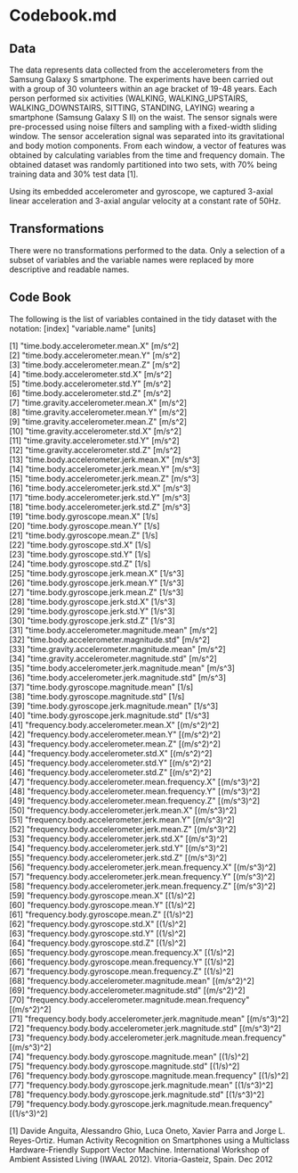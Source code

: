 Codebook.md
=============
 
## Data

The data represents data collected from the accelerometers from the Samsung Galaxy S smartphone.
The experiments have been carried out with a group of 30 volunteers within an age bracket of 19-48 years. Each person performed six activities (WALKING, WALKING_UPSTAIRS, WALKING_DOWNSTAIRS, SITTING, STANDING, LAYING) wearing a smartphone (Samsung Galaxy S II) on the waist.
The sensor signals were pre-processed using noise filters and sampling with a fixed-width sliding window. The sensor acceleration signal was separated into its gravitational and body motion components. From each window, a vector of features was obtained by calculating variables from the time and frequency domain.  The obtained dataset was randomly partitioned into two sets, with 70% being training data and 30% test data [1].

Using its embedded accelerometer and gyroscope, we captured 3-axial linear acceleration and 3-axial angular velocity at a constant rate of 50Hz. 

## Transformations
There were no transformations performed to the data. Only a selection of a subset of variables and the variable names were replaced by more descriptive and readable names.

## Code Book

The following is the list of variables contained in the tidy dataset with the notation: [index] "variable.name" [units]

[1] "time.body.accelerometer.mean.X" [m/s^2]                                
 [2] "time.body.accelerometer.mean.Y" [m/s^2]                                
 [3] "time.body.accelerometer.mean.Z" [m/s^2]                                                                 
 [4] "time.body.accelerometer.std.X" [m/s^2]                                                                  
 [5] "time.body.accelerometer.std.Y" [m/s^2]                                                                  
 [6] "time.body.accelerometer.std.Z" [m/s^2]                                                                  
 [7] "time.gravity.accelerometer.mean.X" [m/s^2]                                                              
 [8] "time.gravity.accelerometer.mean.Y" [m/s^2]                                                              
 [9] "time.gravity.accelerometer.mean.Z" [m/s^2]                                                              
[10] "time.gravity.accelerometer.std.X" [m/s^2]                                                               
[11] "time.gravity.accelerometer.std.Y" [m/s^2]                                                               
[12] "time.gravity.accelerometer.std.Z" [m/s^2]                                                               
[13] "time.body.accelerometer.jerk.mean.X" [m/s^3]                                                                                           
[14] "time.body.accelerometer.jerk.mean.Y" [m/s^3]                                                                                                                       
[15] "time.body.accelerometer.jerk.mean.Z" [m/s^3]                                                                                                                       
[16] "time.body.accelerometer.jerk.std.X" [m/s^3]                                                                                                                        
[17] "time.body.accelerometer.jerk.std.Y" [m/s^3]                                                                                                                        
[18] "time.body.accelerometer.jerk.std.Z" [m/s^3]                                                                                                                        
[19] "time.body.gyroscope.mean.X" [1/s]                                 
[20] "time.body.gyroscope.mean.Y" [1/s]                                     
[21] "time.body.gyroscope.mean.Z" [1/s]                                     
[22] "time.body.gyroscope.std.X" [1/s]                                      
[23] "time.body.gyroscope.std.Y" [1/s]                                      
[24] "time.body.gyroscope.std.Z" [1/s]                                      
[25] "time.body.gyroscope.jerk.mean.X" [1/s^3]                                
[26] "time.body.gyroscope.jerk.mean.Y" [1/s^3]                                
[27] "time.body.gyroscope.jerk.mean.Z" [1/s^3]                                
[28] "time.body.gyroscope.jerk.std.X" [1/s^3]                                 
[29] "time.body.gyroscope.jerk.std.Y" [1/s^3]                                 
[30] "time.body.gyroscope.jerk.std.Z" [1/s^3]                                 
[31] "time.body.accelerometer.magnitude.mean" [m/s^2]                         
[32] "time.body.accelerometer.magnitude.std" [m/s^2]                          
[33] "time.gravity.accelerometer.magnitude.mean" [m/s^2]                      
[34] "time.gravity.accelerometer.magnitude.std" [m/s^2]                      
[35] "time.body.accelerometer.jerk.magnitude.mean" [m/s^3]                    
[36] "time.body.accelerometer.jerk.magnitude.std" [m/s^3]                     
[37] "time.body.gyroscope.magnitude.mean" [1/s]                             
[38] "time.body.gyroscope.magnitude.std" [1/s]                              
[39] "time.body.gyroscope.jerk.magnitude.mean" [1/s^3]                        
[40] "time.body.gyroscope.jerk.magnitude.std" [1/s^3]                         
[41] "frequency.body.accelerometer.mean.X" [(m/s^2)^2]                            
[42] "frequency.body.accelerometer.mean.Y" [(m/s^2)^2]                                                       
[43] "frequency.body.accelerometer.mean.Z" [(m/s^2)^2]                                                     
[44] "frequency.body.accelerometer.std.X" [(m/s^2)^2]                                                        
[45] "frequency.body.accelerometer.std.Y" [(m/s^2)^2]                                                        
[46] "frequency.body.accelerometer.std.Z" [(m/s^2)^2]                                                        
[47] "frequency.body.accelerometer.mean.frequency.X" [(m/s^3)^2]                                             
[48] "frequency.body.accelerometer.mean.frequency.Y" [(m/s^3)^2]                                             
[49] "frequency.body.accelerometer.mean.frequency.Z" [(m/s^3)^2]                                            
[50] "frequency.body.accelerometer.jerk.mean.X"  [(m/s^3)^2]                         
[51] "frequency.body.accelerometer.jerk.mean.Y"    [(m/s^3)^2]                     
[52] "frequency.body.accelerometer.jerk.mean.Z"                   [(m/s^3)^2]        
[53] "frequency.body.accelerometer.jerk.std.X"                         [(m/s^3)^2]   
[54] "frequency.body.accelerometer.jerk.std.Y"                         [(m/s^3)^2]   
[55] "frequency.body.accelerometer.jerk.std.Z"                         [(m/s^3)^2]   
[56] "frequency.body.accelerometer.jerk.mean.frequency.X"              [(m/s^3)^2]   
[57] "frequency.body.accelerometer.jerk.mean.frequency.Y"              [(m/s^3)^2]   
[58] "frequency.body.accelerometer.jerk.mean.frequency.Z"              [(m/s^3)^2]   
[59] "frequency.body.gyroscope.mean.X"                                 [(1/s)^2]   
[60] "frequency.body.gyroscope.mean.Y"                                 [(1/s)^2]   
[61] "frequency.body.gyroscope.mean.Z"                                 [(1/s)^2]   
[62] "frequency.body.gyroscope.std.X"                                  [(1/s)^2]   
[63] "frequency.body.gyroscope.std.Y"                                  [(1/s)^2]   
[64] "frequency.body.gyroscope.std.Z"                                  [(1/s)^2]   
[65] "frequency.body.gyroscope.mean.frequency.X"                       [(1/s)^2]   
[66] "frequency.body.gyroscope.mean.frequency.Y"                       [(1/s)^2]   
[67] "frequency.body.gyroscope.mean.frequency.Z"                       [(1/s)^2]   
[68] "frequency.body.accelerometer.magnitude.mean"                     [(m/s^2)^2]   
[69] "frequency.body.accelerometer.magnitude.std"                      [(m/s^2)^2]   
[70] "frequency.body.accelerometer.magnitude.mean.frequency"           [(m/s^2)^2]   
[71] "frequency.body.body.accelerometer.jerk.magnitude.mean"           [(m/s^3)^2]   
[72] "frequency.body.body.accelerometer.jerk.magnitude.std"             [(m/s^3)^2]   
[73] "frequency.body.body.accelerometer.jerk.magnitude.mean.frequency"  [(m/s^3)^2]   
[74] "frequency.body.body.gyroscope.magnitude.mean"                    [(1/s)^2]   
[75] "frequency.body.body.gyroscope.magnitude.std"                     [(1/s)^2]   
[76] "frequency.body.body.gyroscope.magnitude.mean.frequency"          [(1/s)^2]   
[77] "frequency.body.body.gyroscope.jerk.magnitude.mean"               [(1/s^3)^2]   
[78] "frequency.body.body.gyroscope.jerk.magnitude.std"                [(1/s^3)^2]   
[79] "frequency.body.body.gyroscope.jerk.magnitude.mean.frequency"     [(1/s^3)^2]   

[1] Davide Anguita, Alessandro Ghio, Luca Oneto, Xavier Parra and Jorge L. Reyes-Ortiz. Human Activity Recognition on Smartphones using a Multiclass Hardware-Friendly Support Vector Machine. International Workshop of Ambient Assisted Living (IWAAL 2012). Vitoria-Gasteiz, Spain. Dec 2012